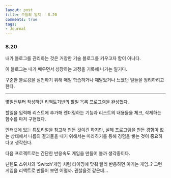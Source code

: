 ```yaml
---
layout: post
title: 오늘의 일지 - 8.20
comments: true
tags:
- Journal
---
```


### 8.20



내가 블로그를 관리하는 것은 거창한 기술 블로그를 키우고자 함이 아니다.

이 블로그는 내가 배우면서 성장하는 과정을 기록해 나가는 일기다.

꾸준한 블로깅을 실천하기 위해 매일 학습하거나 깨달았거나 느꼈던 일들을 정리하려고 한다.

---


몇일전부터 작성하던 리액트기반의 할일 목록 프로그램을 완성했다. 

할일을 입력해 리스트에 추가해 렌더링하는 기능과 리스트의 내용들을 체크, 삭제하는 함수를 마저 구현했다.

인터넷에 있는 튜토리얼을 참고해 만든 것이긴 하지만, 실제 프로그램을 만든 경험이 없는 상태에서 나름의 결과물을 내기 위해서는 따라하기를 통해 경험을 쌓는 것이 중요하다고 생각한다.

다음 프로젝트로는 간단한 반응속도 게임을 만들어 볼까 생각중이다.

닌텐도 스위치의 'Switch'게임 처럼 타이밍에 맞춰 빨리 반응하면 이기는 게임..? 그런 게임을 리액트로 만들어 보면 어떨까. 괜찮을것 같은데...



 











